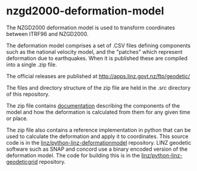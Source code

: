 # nzgd2000-deformation-model

The NZGD2000 deformation model is used to transform coordinates 
between ITRF96 and NZGD2000.  

The deformation model comprises a set of .CSV files defining components such as 
the national velocity model, and the "patches" which represent deformation due
to earthquakes.  When it is published these are compiled into a single .zip file. 

The official releases are published at http://apps.linz.govt.nz/ftp/geodetic/

The files and directory structure of the zip file are held in the .src directory
of this repository.  


The zip file contains [documentation](./src/documentation/NZGD2000DeformationModelFormat.pdf) 
describing the components of the model and how the deformation is
calculated from them for any given time or place.

The zip file also contains a reference implementation in python that 
can be used to calculate the deformation and apply it to coordinates.
This source code is in the [linz/python-linz-deformationmodel](https://github.com/linz/python-linz-deformationmodel) repository.  LINZ geodetic software such as SNAP and concord use a binary encoded
version of the deformation model.  The code for building this is in the
[linz/python-linz-geodeticgrid](https://github.com/linz/python-linz-geodeticgrid) repository.
